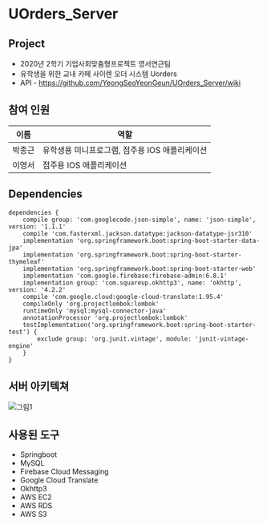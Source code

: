 # UOrders_Server

## Project
* 2020년 2학기 기업사회맞춤형프로젝트 영서연근팀
* 유학생을 위한 교내 카페 사이렌 오더 시스템 Uorders
* API - https://github.com/YeongSeoYeonGeun/UOrders_Server/wiki

## 참여 인원
|이름|역할|
|------|---|
|박종근|유학생용 미니프로그램, 점주용 IOS 애플리케이션|
|이영서|점주용 IOS 애플리케이션|

## Dependencies

```
dependencies {
	compile group: 'com.googlecode.json-simple', name: 'json-simple', version: '1.1.1'
	compile 'com.fasterxml.jackson.datatype:jackson-datatype-jsr310'
	implementation 'org.springframework.boot:spring-boot-starter-data-jpa'
	implementation 'org.springframework.boot:spring-boot-starter-thymeleaf'
	implementation 'org.springframework.boot:spring-boot-starter-web'
	implementation 'com.google.firebase:firebase-admin:6.8.1'
	implementation group: 'com.squareup.okhttp3', name: 'okhttp', version: '4.2.2'
	compile 'com.google.cloud:google-cloud-translate:1.95.4'
	compileOnly 'org.projectlombok:lombok'
	runtimeOnly 'mysql:mysql-connector-java'
	annotationProcessor 'org.projectlombok:lombok'
	testImplementation('org.springframework.boot:spring-boot-starter-test') {
		exclude group: 'org.junit.vintage', module: 'junit-vintage-engine'
	}
}
```

## 서버 아키텍쳐
![그림1](https://user-images.githubusercontent.com/53558710/102711258-875a5200-42fb-11eb-8ed4-00298f4b3691.png)


## 사용된 도구
* Springboot
* MySQL
* Firebase Cloud Messaging
* Google Cloud Translate
* Okhttp3
* AWS EC2
* AWS RDS
* AWS S3
